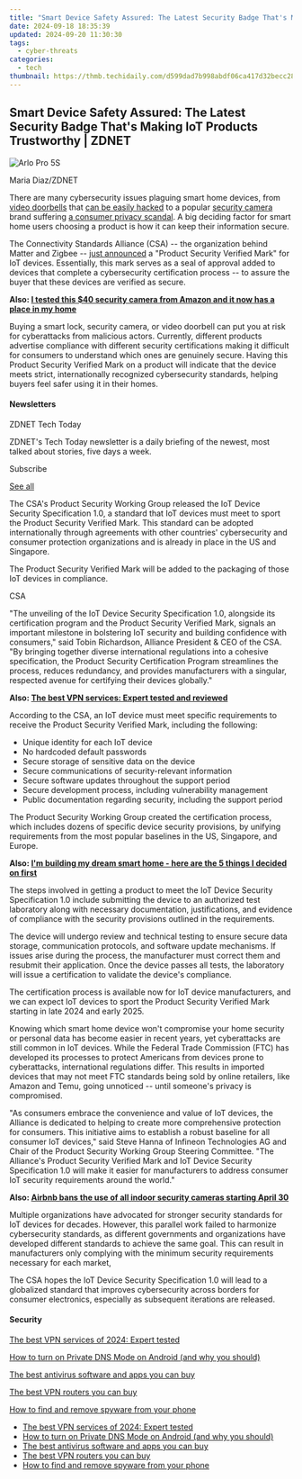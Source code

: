 ```yaml
---
title: "Smart Device Safety Assured: The Latest Security Badge That's Making IoT Products Trustworthy | ZDNET"
date: 2024-09-18 18:35:39
updated: 2024-09-20 11:30:30
tags:
  - cyber-threats
categories:
  - tech
thumbnail: https://thmb.techidaily.com/d599dad7b998abdf06ca417d32becc28547b33f181303fc426d96b899acd4e4b.jpg
---
```


## Smart Device Safety Assured: The Latest Security Badge That's Making IoT Products Trustworthy | ZDNET

![Arlo Pro 5S](https://www.zdnet.com/a/img/resize/422bf2468b36202510cdb2186c1b887ec05c2080/2023/09/18/08cc3214-230a-4258-9b4e-91b31860eac9/arlo5.jpg?auto=webp&width=1280)

Maria Diaz/ZDNET

There are many cybersecurity issues plaguing smart home devices, from [video doorbells](https://www.zdnet.com/home-and-office/smart-home/best-video-doorbell/) that [can be easily hacked](https://www.zdnet.com/home-and-office/smart-home/do-not-buy-these-amazons-choice-video-doorbells-if-you-dont-want-to-get-hacked/) to a popular [security camera](https://www.zdnet.com/home-and-office/smart-home/best-security-camera/) brand suffering [a consumer privacy scandal](https://www.zdnet.com/home-and-office/smart-home/wyze-camera-breach-let-13000-strangers-view-other-peoples-homes/). A big deciding factor for smart home users choosing a product is how it can keep their information secure. 

The Connectivity Standards Alliance (CSA) -- the organization behind Matter and Zigbee -- [just announced](https://csa-iot.org/newsroom/the-connectivity-standards-alliance-product-security-working-group-launches-the-iot-device-security-specification-1-0/) a "Product Security Verified Mark" for IoT devices. Essentially, this mark serves as a seal of approval added to devices that complete a cybersecurity certification process -- to assure the buyer that these devices are verified as secure.

**Also: [I tested this $40 security camera from Amazon and it now has a place in my home](https://www.zdnet.com/home-and-office/smart-home/i-tested-this-40-security-camera-from-amazon-and-it-now-has-a-place-in-my-home/)**

Buying a smart lock, security camera, or video doorbell can put you at risk for cyberattacks from malicious actors. Currently, different products advertise compliance with different security certifications making it difficult for consumers to understand which ones are genuinely secure. Having this Product Security Verified Mark on a product will indicate that the device meets strict, internationally recognized cybersecurity standards, helping buyers feel safer using it in their homes. 

#### Newsletters

ZDNET Tech Today

ZDNET's Tech Today newsletter is a daily briefing of the newest, most talked about stories, five days a week.

 Subscribe

[See all](https://www.zdnet.com/newsletters/)

The CSA's Product Security Working Group released the IoT Device Security Specification 1.0, a standard that IoT devices must meet to sport the Product Security Verified Mark. This standard can be adopted internationally through agreements with other countries' cybersecurity and consumer protection organizations and is already in place in the US and Singapore. 

The Product Security Verified Mark will be added to the packaging of those IoT devices in compliance.

CSA

"The unveiling of the IoT Device Security Specification 1.0, alongside its certification program and the Product Security Verified Mark, signals an important milestone in bolstering IoT security and building confidence with consumers," said Tobin Richardson, Alliance President & CEO of the CSA. "By bringing together diverse international regulations into a cohesive specification, the Product Security Certification Program streamlines the process, reduces redundancy, and provides manufacturers with a singular, respected avenue for certifying their devices globally."

**Also: [The best VPN services: Expert tested and reviewed](https://www.zdnet.com/article/best-vpn/)**

According to the CSA, an IoT device must meet specific requirements to receive the Product Security Verified Mark, including the following:

* Unique identity for each IoT device
* No hardcoded default passwords
* Secure storage of sensitive data on the device
* Secure communications of security-relevant information
* Secure software updates throughout the support period
* Secure development process, including vulnerability management
* Public documentation regarding security, including the support period

The Product Security Working Group created the certification process, which includes dozens of specific device security provisions, by unifying requirements from the most popular baselines in the US, Singapore, and Europe. 

**Also: [I'm building my dream smart home - here are the 5 things I decided on first](https://www.zdnet.com/home-and-office/smart-home/im-building-my-dream-smart-home-here-are-the-5-things-i-decided-on-first/)**

The steps involved in getting a product to meet the IoT Device Security Specification 1.0 include submitting the device to an authorized test laboratory along with necessary documentation, justifications, and evidence of compliance with the security provisions outlined in the requirements.

The device will undergo review and technical testing to ensure secure data storage, communication protocols, and software update mechanisms. If issues arise during the process, the manufacturer must correct them and resubmit their application. Once the device passes all tests, the laboratory will issue a certification to validate the device's compliance.

The certification process is available now for IoT device manufacturers, and we can expect IoT devices to sport the Product Security Verified Mark starting in late 2024 and early 2025\. 

Knowing which smart home device won't compromise your home security or personal data has become easier in recent years, yet cyberattacks are still common in IoT devices. While the Federal Trade Commission (FTC) has developed its processes to protect Americans from devices prone to cyberattacks, international regulations differ. This results in imported devices that may not meet FTC standards being sold by online retailers, like Amazon and Temu, going unnoticed -- until someone's privacy is compromised. 

"As consumers embrace the convenience and value of IoT devices, the Alliance is dedicated to helping to create more comprehensive protection for consumers. This initiative aims to establish a robust baseline for all consumer IoT devices," said Steve Hanna of Infineon Technologies AG and Chair of the Product Security Working Group Steering Committee. "The Alliance's Product Security Verified Mark and IoT Device Security Specification 1.0 will make it easier for manufacturers to address consumer IoT security requirements around the world."

**Also: [Airbnb bans the use of all indoor security cameras starting April 30](https://www.zdnet.com/home-and-office/smart-home/airbnb-bans-the-use-of-all-indoor-security-cameras-starting-april-30/)**

Multiple organizations have advocated for stronger security standards for IoT devices for decades. However, this parallel work failed to harmonize cybersecurity standards, as different governments and organizations have developed different standards to achieve the same goal. This can result in manufacturers only complying with the minimum security requirements necessary for each market,

The CSA hopes the IoT Device Security Specification 1.0 will lead to a globalized standard that improves cybersecurity across borders for consumer electronics, especially as subsequent iterations are released. 

#### Security

[The best VPN services of 2024: Expert tested](https://www.zdnet.com/article/best-vpn/ "The best VPN services of 2024: Expert tested")

[How to turn on Private DNS Mode on Android (and why you should)](https://www.zdnet.com/article/how-to-turn-on-private-dns-mode-on-android-and-why-you-should/ "How to turn on Private DNS Mode on Android (and why you should)")

[The best antivirus software and apps you can buy](https://www.zdnet.com/article/best-antivirus/ "The best antivirus software and apps you can buy")

[The best VPN routers you can buy](https://www.zdnet.com/article/best-vpn-router/ "The best VPN routers you can buy")

[How to find and remove spyware from your phone](https://www.zdnet.com/article/how-to-find-and-remove-spyware-from-your-phone/ "How to find and remove spyware from your phone")

* [The best VPN services of 2024: Expert tested](https://www.zdnet.com/article/best-vpn/ "The best VPN services of 2024: Expert tested")
* [How to turn on Private DNS Mode on Android (and why you should)](https://www.zdnet.com/article/how-to-turn-on-private-dns-mode-on-android-and-why-you-should/ "How to turn on Private DNS Mode on Android (and why you should)")
* [The best antivirus software and apps you can buy](https://www.zdnet.com/article/best-antivirus/ "The best antivirus software and apps you can buy")
* [The best VPN routers you can buy](https://www.zdnet.com/article/best-vpn-router/ "The best VPN routers you can buy")
* [How to find and remove spyware from your phone](https://www.zdnet.com/article/how-to-find-and-remove-spyware-from-your-phone/ "How to find and remove spyware from your phone")

<ins class="adsbygoogle"
     style="display:block"
     data-ad-format="autorelaxed"
     data-ad-client="ca-pub-7571918770474297"
     data-ad-slot="1223367746"></ins>



<ins class="adsbygoogle"
     style="display:block"
     data-ad-client="ca-pub-7571918770474297"
     data-ad-slot="8358498916"
     data-ad-format="auto"
     data-full-width-responsive="true"></ins>
